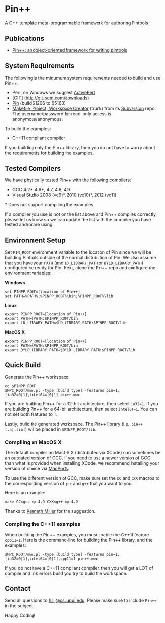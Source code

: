 Pin++
========

A C++ template meta-programmable framework for authoring Pintools

Publications
-------------------------
* [Pin++: an object-oriented framework for writing pintools](http://dl.acm.org/citation.cfm?id=2658777)

System Requirements
-------------------------

The following is the minumum system requirements needed to build and
use Pin++:

* Perl, on Windows we suggest [ActivePerl](http://www.activestate.com/activeperl)
* [GIT] (http://git-scm.com/downloads)
* [Pin](http://software.intel.com/en-us/articles/pintool) (build 61206 to 65163) 
* [Makefile, Project, Workspace Creator](http://www.ociweb.com/products/mpc) (trunk) 
  from its [Subversion](https://svn.dre.vanderbilt.edu/DOC/MPC/trunk) repo. The 
  username/password for read-only access is anonymous/anonymous.

To build the examples:

* C++11 compliant compiler

If you building only the Pin++ library, then you do not have to worry
about the requirements for building the examples.

Tested Compilers
-------------------

We have physically tested Pin++ with the following compilers:

* GCC 4.2\*, 4.6\*, 4.7, 4.8, 4.9
* Visual Studio 2008 (vc9)\*, 2010 (vc10)\*, 2012 (vc11)

\* Does not support compiling the examples.

If a compiler you use is not on the list above and Pin++ compiles
correctly, please let us know so we can update the list with the compiler
you have tested and/or are using.

Environment Setup
-------------------

Set ```PIN_ROOT``` environment variable to the location of Pin
since we will be building Pintools outside of the normal distribution 
of Pin. We also assume that you have your ```PATH``` (and ```LD_LIBRARY_PATH```
or ```DYLD_LIBRARY_PATH```) configured correctly for Pin. Next, clone the 
Pin++ repo and configure the environment variables:

**Windows**

    set PINPP_ROOT=[location of Pin++]
    set PATH=%PATH%;%PINPP_ROOT%\bin;%PINPP_ROOT%\lib

**Linux**

    export PINPP_ROOT=[location of Pin++]
    export PATH=$PATH:$PINPP_ROOT/bin
    export LD_LIBRARY_PATH=$LD_LIBRARY_PATH:$PINPP_ROOT/lib

**MacOS X**

    export PINPP_ROOT=[location of Pin++]
    export PATH=$PATH:$PINPP_ROOT/bin
    export DYLD_LIBRARY_PATH=$DYLD_LIBRARY_PATH:$PINPP_ROOT/lib

Quick Build
----------------

Generate the Pin++ workspace: 

    cd $PINPP_ROOT
    $MPC_ROOT/mwc.pl -type [build type] -features pin=1,[ia32=0|1],intel64=[0|1] pin++.mwc

If you are building Pin++ for a 32-bit architecture, then select 
```ia32=1```. If you are building Pin++ for a 64-bit architecture,
then select ```intel64=1```. You can not set both features to 1.

Lastly, build the generated workspace. The Pin++ library (i.e., ```pin++[.a|.lib]```) 
will be placed in ```$PINPP_ROOT/lib```.

### Compiling on MacOS X

The default compiler on MacOS X (distributed via XCode) can sometimes be an 
outdated version of GCC. If you need to use a newer version of GCC than what 
is provided when installing XCode, we recommend installing your version of 
choice via [MacPorts](http://www.macports.org).

To use the different version of GCC, make sure set the ```CC``` and 
```CXX``` macros to the corresponding version of ```gcc``` and ```g++```
that you want to you. 

Here is an example:

    make CC=gcc-mp-4.9 CXX=g++-mp-4.9

Thanks to [Kenneth Miller](https://github.com/KennethAdamMiller) for the 
suggestion.

### Compiling the C++11 examples

When building the Pin++ examples, you must enable the C++11 feature ```cpp11=1```. 
Here is the command-line for building the Pin++ library, and the examples:

    $MPC_ROOT/mwc.pl -type [build type] -features pin=1,[ia32=0|1],intel64=[0|1],cpp11=1 pin++.mwc
    
If you do not have a C++11 compliant compiler, then you will get a LOT of 
compile and link errors build you try to build the workspace.


Contact
-----------------

Send all questions to [hillj@cs.iupui.edu](mailto:hillj@cs.iupui.edu). Please make
sure to include ```Pin++``` in the subject.

Happy Coding!
